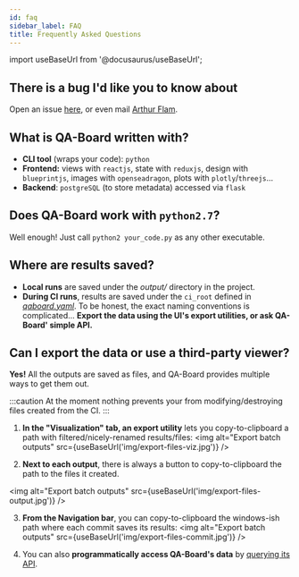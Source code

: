 ```yaml
---
id: faq
sidebar_label: FAQ
title: Frequently Asked Questions
---
```

import useBaseUrl from '@docusaurus/useBaseUrl';

## There is a bug I'd like you to know about
Open an issue [here](https://github.com/Samsung/qaboard/issues), or even mail [Arthur Flam](mailto:arthur.flam@samsung.com).

## What is QA-Board written with?
- **CLI tool** (wraps your code): `python`
- **Frontend:** views with `reactjs`, state with `reduxjs`, design with `blueprintjs`, images with `openseadragon`, plots with `plotly`/`threejs`...
- **Backend**: `postgreSQL` (to store metadata) accessed via `flask`


## Does QA-Board work with `python2.7`?
Well enough! Just call `python2 your_code.py` as any other executable.

## Where are results saved?
- **Local runs** are saved under the *output/* directory in the project.
- **During CI runs**, results are saved under the `ci_root` defined in [*qaboard.yaml*](https://github.com/Samsung/qaboard/blob/master/qaboard/sample_project/qaboard.yaml#L119). To be honest, the exact naming conventions is complicated... **Export the data using the UI's export utilities, or ask QA-Board' simple API.** 

## Can I export the data or use a third-party viewer?
**Yes!** All the outputs are saved as files, and QA-Board provides multiple ways to get them out.

:::caution
At the moment nothing prevents your from modifying/destroying files created from the CI.
:::

1. **In the "Visualization" tab, an export utility** lets you copy-to-clipboard a path with filtered/nicely-renamed results/files: 
<img alt="Export batch outputs" src={useBaseUrl('img/export-files-viz.jpg')} />

2. **Next to each output**, there is always a button to copy-to-clipboard the path to the files it created.

<img alt="Export batch outputs" src={useBaseUrl('img/export-files-output.jpg')} />

3. **From the Navigation bar**, you can copy-to-clipboard the windows-ish path where each commit saves its results:
<img alt="Export batch outputs" src={useBaseUrl('img/export-files-commit.jpg')} />

4. You can also **programmatically access QA-Board's data** by [querying its API](api).
